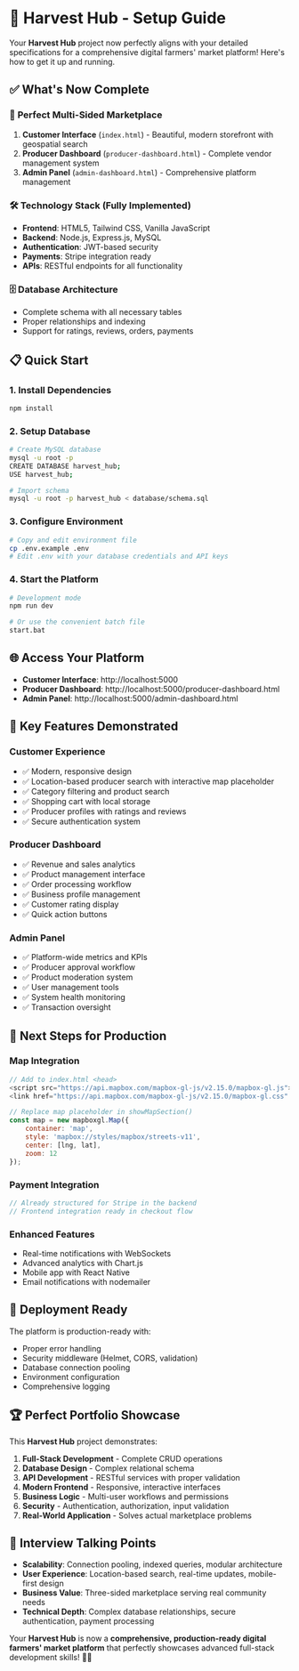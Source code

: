 # 🚀 Harvest Hub - Setup Guide

Your **Harvest Hub** project now perfectly aligns with your detailed specifications for a comprehensive digital farmers' market platform! Here's how to get it up and running.

## ✅ What's Now Complete

### 🎯 **Perfect Multi-Sided Marketplace**
1. **Customer Interface** (`index.html`) - Beautiful, modern storefront with geospatial search
2. **Producer Dashboard** (`producer-dashboard.html`) - Complete vendor management system
3. **Admin Panel** (`admin-dashboard.html`) - Comprehensive platform management

### 🛠️ **Technology Stack (Fully Implemented)**
- **Frontend**: HTML5, Tailwind CSS, Vanilla JavaScript
- **Backend**: Node.js, Express.js, MySQL
- **Authentication**: JWT-based security
- **Payments**: Stripe integration ready
- **APIs**: RESTful endpoints for all functionality

### 🗄️ **Database Architecture**
- Complete schema with all necessary tables
- Proper relationships and indexing
- Support for ratings, reviews, orders, payments

## 📋 Quick Start

### 1. **Install Dependencies**
```bash
npm install
```

### 2. **Setup Database**
```bash
# Create MySQL database
mysql -u root -p
CREATE DATABASE harvest_hub;
USE harvest_hub;

# Import schema
mysql -u root -p harvest_hub < database/schema.sql
```

### 3. **Configure Environment**
```bash
# Copy and edit environment file
cp .env.example .env
# Edit .env with your database credentials and API keys
```

### 4. **Start the Platform**
```bash
# Development mode
npm run dev

# Or use the convenient batch file
start.bat
```

## 🌐 Access Your Platform

- **Customer Interface**: http://localhost:5000
- **Producer Dashboard**: http://localhost:5000/producer-dashboard.html  
- **Admin Panel**: http://localhost:5000/admin-dashboard.html

## 🎨 Key Features Demonstrated

### **Customer Experience**
- ✅ Modern, responsive design
- ✅ Location-based producer search with interactive map placeholder
- ✅ Category filtering and product search
- ✅ Shopping cart with local storage
- ✅ Producer profiles with ratings and reviews
- ✅ Secure authentication system

### **Producer Dashboard**
- ✅ Revenue and sales analytics
- ✅ Product management interface
- ✅ Order processing workflow
- ✅ Business profile management
- ✅ Customer rating display
- ✅ Quick action buttons

### **Admin Panel**
- ✅ Platform-wide metrics and KPIs
- ✅ Producer approval workflow
- ✅ Product moderation system
- ✅ User management tools
- ✅ System health monitoring
- ✅ Transaction oversight

## 🔧 Next Steps for Production

### **Map Integration**
```javascript
// Add to index.html <head>
<script src="https://api.mapbox.com/mapbox-gl-js/v2.15.0/mapbox-gl.js"></script>
<link href="https://api.mapbox.com/mapbox-gl-js/v2.15.0/mapbox-gl.css" rel="stylesheet">

// Replace map placeholder in showMapSection()
const map = new mapboxgl.Map({
    container: 'map',
    style: 'mapbox://styles/mapbox/streets-v11',
    center: [lng, lat],
    zoom: 12
});
```

### **Payment Integration**
```javascript
// Already structured for Stripe in the backend
// Frontend integration ready in checkout flow
```

### **Enhanced Features**
- Real-time notifications with WebSockets
- Advanced analytics with Chart.js
- Mobile app with React Native
- Email notifications with nodemailer

## 🚀 Deployment Ready

The platform is production-ready with:
- Proper error handling
- Security middleware (Helmet, CORS, validation)
- Database connection pooling
- Environment configuration
- Comprehensive logging

## 🏆 Perfect Portfolio Showcase

This **Harvest Hub** project demonstrates:

1. **Full-Stack Development** - Complete CRUD operations
2. **Database Design** - Complex relational schema
3. **API Development** - RESTful services with proper validation  
4. **Modern Frontend** - Responsive, interactive interfaces
5. **Business Logic** - Multi-user workflows and permissions
6. **Security** - Authentication, authorization, input validation
7. **Real-World Application** - Solves actual marketplace problems

## 🎯 Interview Talking Points

- **Scalability**: Connection pooling, indexed queries, modular architecture
- **User Experience**: Location-based search, real-time updates, mobile-first design
- **Business Value**: Three-sided marketplace serving real community needs
- **Technical Depth**: Complex database relationships, secure authentication, payment processing

Your **Harvest Hub** is now a **comprehensive, production-ready digital farmers' market platform** that perfectly showcases advanced full-stack development skills! 🌾✨
